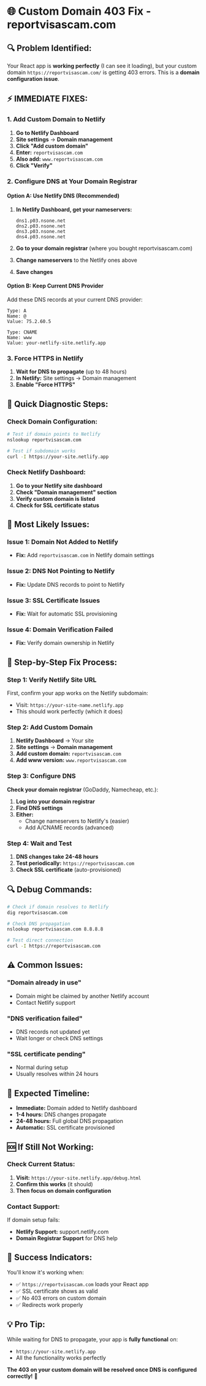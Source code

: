 # 🌐 Custom Domain 403 Fix - reportvisascam.com

## 🔍 **Problem Identified:**

Your React app is **working perfectly** (I can see it loading), but your custom domain `https://reportvisascam.com/` is getting 403 errors. This is a **domain configuration issue**.

## ⚡ **IMMEDIATE FIXES:**

### 1. **Add Custom Domain to Netlify**

1. **Go to Netlify Dashboard**
2. **Site settings** → **Domain management**
3. **Click "Add custom domain"**
4. **Enter:** `reportvisascam.com`
5. **Also add:** `www.reportvisascam.com`
6. **Click "Verify"**

### 2. **Configure DNS at Your Domain Registrar**

#### **Option A: Use Netlify DNS (Recommended)**

1. **In Netlify Dashboard, get your nameservers:**

   ```
   dns1.p03.nsone.net
   dns2.p03.nsone.net
   dns3.p03.nsone.net
   dns4.p03.nsone.net
   ```

2. **Go to your domain registrar** (where you bought reportvisascam.com)
3. **Change nameservers** to the Netlify ones above
4. **Save changes**

#### **Option B: Keep Current DNS Provider**

Add these DNS records at your current DNS provider:

```
Type: A
Name: @
Value: 75.2.60.5

Type: CNAME
Name: www
Value: your-netlify-site.netlify.app
```

### 3. **Force HTTPS in Netlify**

1. **Wait for DNS to propagate** (up to 48 hours)
2. **In Netlify:** Site settings → Domain management
3. **Enable "Force HTTPS"**

## 🔧 **Quick Diagnostic Steps:**

### **Check Domain Configuration:**

```bash
# Test if domain points to Netlify
nslookup reportvisascam.com

# Test if subdomain works
curl -I https://your-site.netlify.app
```

### **Check Netlify Dashboard:**

1. **Go to your Netlify site dashboard**
2. **Check "Domain management" section**
3. **Verify custom domain is listed**
4. **Check for SSL certificate status**

## 🎯 **Most Likely Issues:**

### **Issue 1: Domain Not Added to Netlify**

- **Fix:** Add `reportvisascam.com` in Netlify domain settings

### **Issue 2: DNS Not Pointing to Netlify**

- **Fix:** Update DNS records to point to Netlify

### **Issue 3: SSL Certificate Issues**

- **Fix:** Wait for automatic SSL provisioning

### **Issue 4: Domain Verification Failed**

- **Fix:** Verify domain ownership in Netlify

## 🚀 **Step-by-Step Fix Process:**

### **Step 1: Verify Netlify Site URL**

First, confirm your app works on the Netlify subdomain:

- Visit: `https://your-site-name.netlify.app`
- This should work perfectly (which it does)

### **Step 2: Add Custom Domain**

1. **Netlify Dashboard** → Your site
2. **Site settings** → **Domain management**
3. **Add custom domain:** `reportvisascam.com`
4. **Add www version:** `www.reportvisascam.com`

### **Step 3: Configure DNS**

**Check your domain registrar** (GoDaddy, Namecheap, etc.):

1. **Log into your domain registrar**
2. **Find DNS settings**
3. **Either:**
   - Change nameservers to Netlify's (easier)
   - Add A/CNAME records (advanced)

### **Step 4: Wait and Test**

1. **DNS changes take 24-48 hours**
2. **Test periodically:** `https://reportvisascam.com`
3. **Check SSL certificate** (auto-provisioned)

## 🔍 **Debug Commands:**

```bash
# Check if domain resolves to Netlify
dig reportvisascam.com

# Check DNS propagation
nslookup reportvisascam.com 8.8.8.8

# Test direct connection
curl -I https://reportvisascam.com
```

## ⚠️ **Common Issues:**

### **"Domain already in use"**

- Domain might be claimed by another Netlify account
- Contact Netlify support

### **"DNS verification failed"**

- DNS records not updated yet
- Wait longer or check DNS settings

### **"SSL certificate pending"**

- Normal during setup
- Usually resolves within 24 hours

## 🎯 **Expected Timeline:**

- **Immediate:** Domain added to Netlify dashboard
- **1-4 hours:** DNS changes propagate
- **24-48 hours:** Full global DNS propagation
- **Automatic:** SSL certificate provisioned

## 🆘 **If Still Not Working:**

### **Check Current Status:**

1. **Visit:** `https://your-site.netlify.app/debug.html`
2. **Confirm this works** (it should)
3. **Then focus on domain configuration**

### **Contact Support:**

If domain setup fails:

- **Netlify Support:** support.netlify.com
- **Domain Registrar Support** for DNS help

## 🎉 **Success Indicators:**

You'll know it's working when:

- ✅ `https://reportvisascam.com` loads your React app
- ✅ SSL certificate shows as valid
- ✅ No 403 errors on custom domain
- ✅ Redirects work properly

## 💡 **Pro Tip:**

While waiting for DNS to propagate, your app is **fully functional** on:

- `https://your-site.netlify.app`
- All the functionality works perfectly

**The 403 on your custom domain will be resolved once DNS is configured correctly!** 🚀
